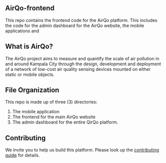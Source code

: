 ## AirQo-frontend
This repo contains the frontend code for the AirQo platform. This includes the code for the admin dashboard for the AirQo website, the mobile applications and 


## What is AirQo?
The AirQo project aims to measure and quantify the scale of air pollution in and around Kampala City through the design, development and deployment of a network of low-cost air quality sensing devices mounted on either static or mobile objects.

## File Organization
This repo is made up of three (3) directories:
1. The mobile application
2. The frontend for the main AirQo website
3. The admin dashboard for the entire QirQo platform.

## Contributing
We invite you to help us build this platform. Please look up the [contributing guide](https://github.com/airqo-platform/AirQo-frontend/wiki) for details.

